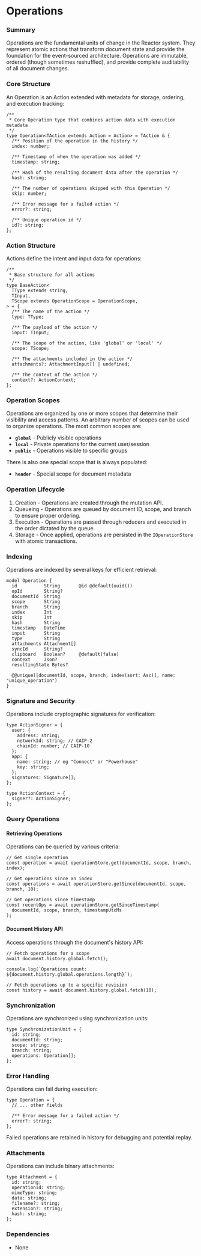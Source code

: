# Operations

### Summary

Operations are the fundamental units of change in the Reactor system. They represent atomic actions that transform document state and provide the foundation for the event-sourced architecture. Operations are immutable, ordered (though sometimes reshuffled), and provide complete auditability of all document changes.

### Core Structure

An Operation is an Action extended with metadata for storage, ordering, and execution tracking:

```tsx
/**
 * Core Operation type that combines action data with execution metadata
 */
type Operation<TAction extends Action = Action> = TAction & {
  /** Position of the operation in the history */
  index: number;

  /** Timestamp of when the operation was added */
  timestamp: string;

  /** Hash of the resulting document data after the operation */
  hash: string;

  /** The number of operations skipped with this Operation */
  skip: number;

  /** Error message for a failed action */
  error?: string;
	
  /** Unique operation id */
  id?: string;
};
```

### Action Structure

Actions define the intent and input data for operations:

```tsx
/**
 * Base structure for all actions
 */
type BaseAction<
  TType extends string,
  TInput,
  TScope extends OperationScope = OperationScope,
> = {
  /** The name of the action */
  type: TType;

  /** The payload of the action */
  input: TInput;

  /** The scope of the action, like 'global' or 'local' */
  scope: TScope;

  /** The attachments included in the action */
  attachments?: AttachmentInput[] | undefined;

  /** The context of the action */
  context?: ActionContext;
};
```

### Operation Scopes

Operations are organized by one or more scopes that determine their visibility and access patterns. An arbitrary number of scopes can be used to organize operations. The most common scopes are:

- **`global`** - Publicly visible operations
- **`local`** - Private operations for the current user/session
- **`public`** - Operations visible to specific groups

There is also one special scope that is always populated:

- **`header`** - Special scope for document metadata

### Operation Lifecycle

1. Creation - Operations are created through the mutation API.
2. Queueing - Operations are queued by document ID, scope, and branch to ensure proper ordering.
3. Execution - Operations are passed through reducers and executed in the order dictated by the queue.
4. Storage - Once applied, operations are persisted in the `IOperationStore` with atomic transactions.

### Indexing

Operations are indexed by several keys for efficient retrieval:

```prisma
model Operation {
  id          String       @id @default(uuid())
  opId        String?
  documentId  String
  scope       String
  branch      String
  index       Int
  skip        Int
  hash        String
  timestamp   DateTime
  input       String
  type        String
  attachments Attachment[]
  syncId      String?
  clipboard   Boolean?     @default(false)
  context     Json?
  resultingState Bytes?

  @@unique([documentId, scope, branch, index(sort: Asc)], name: "unique_operation")
}
```

### Signature and Security

Operations include cryptographic signatures for verification:

```tsx
type ActionSigner = {
  user: {
    address: string;
    networkId: string; // CAIP-2
    chainId: number; // CAIP-10
  };
  app: {
    name: string; // eg "Connect" or "Powerhouse"
    key: string;
  };
  signatures: Signature[];
};

type ActionContext = {
  signer?: ActionSigner;
};
```

### Query Operations

#### Retrieving Operations

Operations can be queried by various criteria:

```tsx
// Get single operation
const operation = await operationStore.get(documentId, scope, branch, index);

// Get operations since an index
const operations = await operationStore.getSince(documentId, scope, branch, 10);

// Get operations since timestamp
const recentOps = await operationStore.getSinceTimestamp(
  documentId, scope, branch, timestampUtcMs
);
```

#### Document History API

Access operations through the document's history API:

```tsx
// Fetch operations for a scope
await document.history.global.fetch();

console.log(`Operations count: ${document.history.global.operations.length}`);

// Fetch operations up to a specific revision
const history = await document.history.global.fetch(10);
```

### Synchronization

Operations are synchronized using synchronization units:

```tsx
type SynchronizationUnit = {
  id: string;
  documentId: string;
  scope: string;
  branch: string;
  operations: Operation[];
};
```

### Error Handling

Operations can fail during execution:

```tsx
type Operation = {
  // ... other fields
  
  /** Error message for a failed action */
  error?: string;
};
```

Failed operations are retained in history for debugging and potential replay.

### Attachments

Operations can include binary attachments:

```tsx
type Attachment = {
  id: string;
  operationId: string;
  mimeType: string;
  data: string;
  filename?: string;
  extension?: string;
  hash: string;
};
```

### Dependencies

- None

